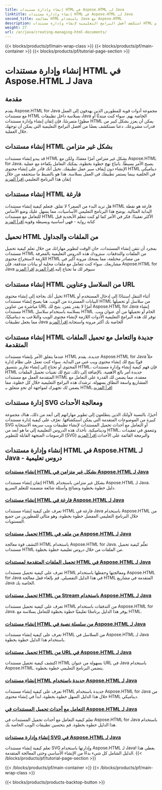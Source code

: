 ```yaml
---
title: إنشاء وإدارة مستندات HTML في Aspose.HTML لـ Java
linktitle: إنشاء وإدارة مستندات HTML في Aspose.HTML لـ Java
second_title: معالجة HTML باستخدام Java مع Aspose.HTML
description: استكشف أفضل البرامج التعليمية لإنشاء وإدارة مستندات HTML باستخدام Aspose.HTML لـ Java. مثالي لمطوري Java الذين يبحثون عن أدلة تفصيلية خطوة بخطوة.
weight: 27
url: /ar/java/creating-managing-html-documents/
---
```


{{< blocks/products/pf/main-wrap-class >}}
{{< blocks/products/pf/main-container >}}
{{< blocks/products/pf/tutorial-page-section >}}

# إنشاء وإدارة مستندات HTML في Aspose.HTML لـ Java

## مقدمة

يقدم Aspose.HTML for Java مجموعة أدوات قوية للمطورين الذين يهدفون إلى العمل مع مستندات HTML بسلاسة داخل تطبيقات Java الخاصة بهم. سواء كنت مبتدئًا أو مطورًا متمرسًا، فإن إتقان إنشاء وإدارة مستندات HTML يمكن أن يعزز بشكل كبير من قدرات مشروعك. دعنا نستكشف بعضًا من أفضل البرامج التعليمية التي يمكن أن توجهك خلال العملية.

## إنشاء مستندات HTML بشكل غير متزامن

 قد يبدو إنشاء مستندات HTML بشكل غير متزامن أمرًا معقدًا، ولكن مع Aspose.HTML for Java، يصبح الأمر بسيطًا. باتباع نهج خطوة بخطوة، يمكنك التعامل بكفاءة مع عملية الإنشاء دون إيقاف سير عمل تطبيقك. تخيل أنك قادر على إنشاء محتوى HTML ديناميكي في الخلفية بينما يستمر تطبيقك في العمل بسلاسة. هذا هو بالضبط ما ستحققه من خلال إتقان هذا البرنامج التعليمي.[اقرأ المزيد](./create-html-documents-async/)

## إنشاء مستندات HTML فارغة

هل تريد البدء من الصفر؟ لا تقلق. فتعلم كيفية إنشاء مستندات HTML فارغة هو نقطة البداية المثالية. يوضح هذا البرنامج التعليمي الأساسيات، مما يسهل عليك وضع الأساس للتعامل مع مستندات HTML الأكثر تعقيدًا. فكر في الأمر كما لو كنت تتعلم الأبجدية قبل كتابة رواية - فهي أساسية وبسيطة وقوية.[اقرأ المزيد](./create-empty-html-documents/)

## تحميل HTML من الملفات والجداول

 بمجرد أن تتقن إنشاء المستندات، حان الوقت لتطوير مهاراتك من خلال تعلم كيفية تحميل مستندات HTML من الملفات والتدفقات. ستزودك هذه الدروس التعليمية بالمعرفة اللازمة لاستخراج محتوى HTML من مصادر مختلفة، مما يمنحك مرونة أكبر في مشاريعك. سواء كنت تتعامل مع ملفات محلية أو بيانات متدفقة، فإن Aspose.HTML for Java سيوفر لك ما تحتاج إليه.[اقرأ المزيد](./load-html-documents-from-file/) [اقرأ المزيد](./load-html-documents-from-stream/)

## إنشاء مستندات HTML من السلاسل وعناوين URL

تخيل أنك بحاجة إلى إنشاء محتوى HTML أثناء التنقل استنادًا إلى إدخال المستخدم أو البيانات المستردة من الويب. هنا يصبح إنشاء مستندات HTML من سلاسل أو تحميلها مباشرة من عناوين URL أمرًا لا يقدر بثمن. يتيح لك Aspose.HTML for Java إنشاء مستندات HTML بسلاسة باستخدام سلاسل HTML الخام أو تحميلها من أي عنوان ويب. توفر لك هذه البرامج التعليمية الأدوات اللازمة لإنشاء محتوى الويب والتلاعب به ديناميكيًا، مما يجعل تطبيقات Java الخاصة بك أكثر مرونة واستجابة.[اقرأ المزيد](./create-html-documents-from-string/)

## إنشاء مستندات HTML جديدة والتعامل مع تحميل الملفات المتقدمة

عندما يتعلق الأمر بإنشاء مستندات HTML جديدة، يقدم Aspose.HTML for Java حلاً قويًا يتيح لك إنشاء محتوى ويب غني من البداية. سواء كنت تعمل على نظام إدارة المحتوى أو تحتاج إلى إنشاء تقارير بتنسيق HTML، فإن فهم كيفية إنشاء وإدارة مستندات HTML جديدة أمر بالغ الأهمية. بالإضافة إلى ذلك، تتيح لك تقنيات تحميل الملفات المتقدمة العمل مع مستندات HTML معقدة، مما يضمن لك القدرة على التعامل مع المشاريع واسعة النطاق بسهولة. ترشدك هذه البرامج التعليمية خلال كل خطوة، مما يضمن لك تجهيزك لمواجهة أي تحدٍ متعلق بـ HTML.[اقرأ المزيد](./generate-new-html-documents/)

## إدارة مستندات SVG ومعالجة الأحداث

 أخيرًا، بالنسبة لأولئك الذين يتطلعون إلى تطوير مهاراتهم إلى أبعد من ذلك، هناك مجموعة كبيرة من الموضوعات المتقدمة التي يمكن استكشافها. تعرّف على كيفية إدارة مستندات SVG أو التعامل مع أحداث تحميل المستندات لإنشاء تطبيقات ويب سريعة الاستجابة وديناميكية. تأخذك هذه الدروس التعليمية إلى ما هو أبعد من HTML، وتتعمق في تعقيدات الرسومات المتجهة القابلة للتطوير (SVG) والبرمجة القائمة على الأحداث.[اقرأ المزيد](./create-manage-svg-documents/)

## إنشاء وإدارة مستندات HTML في Aspose.HTML لـ Java - دروس تعليمية
### [إنشاء مستندات HTML بشكل غير متزامن في Aspose.HTML لـ Java](./create-html-documents-async/)
إتقان إنشاء مستندات HTML بشكل غير متزامن باستخدام Aspose.HTML لـ Java. دليل خطوة بخطوة ونصائح وأسئلة شائعة متضمنة للتعلم السريع.
### [إنشاء مستندات HTML فارغة في Aspose.HTML لـ Java](./create-empty-html-documents/)
تعرف على كيفية إنشاء مستندات HTML فارغة في Java باستخدام Aspose.HTML من خلال البرنامج التعليمي المفصل خطوة بخطوة، وهو مثالي للمطورين من جميع المستويات.
### [تحميل مستندات HTML من ملف في Aspose.HTML لـ Java](./load-html-documents-from-file/)
اكتشف قوة معالجة HTML باستخدام Aspose.HTML for Java. تعلّم كيفية تحميل مستندات HTML من الملفات من خلال دروس تعليمية خطوة بخطوة.
### [تحميل الملفات المتقدمة لمستندات HTML في Aspose.HTML لـ Java](./advanced-file-loading-html-documents/)
تعرف على كيفية تحميل مستندات HTML ومعالجتها وحفظها باستخدام Aspose.HTML for Java في هذا الدليل التفصيلي. قم بإلغاء قفل معالجة HTML المتقدمة في مشاريع Java الخاصة بك.
### [تحميل مستندات HTML من Stream باستخدام Aspose.HTML لـ Java](./load-html-documents-from-stream/)
تعرف على كيفية تحميل مستندات HTML من التدفقات باستخدام Aspose.HTML for Java. يوفر هذا الدليل برنامجًا تعليميًا خطوة بخطوة للتعامل بسلاسة مع HTML.
### [إنشاء مستندات HTML من سلسلة نصية في Aspose.HTML لـ Java](./create-html-documents-from-string/)
تعرف على كيفية إنشاء مستندات HTML من السلاسل في Aspose.HTML لـ Java باستخدام هذا الدليل خطوة بخطوة.
### [تحميل مستندات HTML من URL في Aspose.HTML لـ Java](./load-html-documents-from-url/)
اكتشف كيفية تحميل مستندات HTML بسهولة من عنوان URL في Java باستخدام Aspose.HTML. يتضمن البرنامج التعليمي خطوة بخطوة.
### [إنشاء مستندات HTML جديدة باستخدام Aspose.HTML لـ Java](./generate-new-html-documents/)
تعرف على كيفية إنشاء مستندات HTML جديدة باستخدام Aspose.HTML for Java من خلال هذا الدليل السهل خطوة بخطوة. ابدأ في إنشاء محتوى HTML ديناميكي.
### [التعامل مع أحداث تحميل المستندات في Aspose.HTML لـ Java](./handle-document-load-events/)
تعلم كيفية التعامل مع أحداث تحميل المستندات في Aspose.HTML for Java باستخدام هذا الدليل خطوة بخطوة. قم بتحسين تطبيقات الويب الخاصة بك.
### [إنشاء وإدارة مستندات SVG في Aspose.HTML لـ Java](./create-manage-svg-documents/)
تعلم كيفية إنشاء مستندات SVG وإدارتها باستخدام Aspose.HTML لـ Java! يغطي هذا الدليل الشامل كل شيء بدءًا من الإنشاء الأساسي وحتى المعالجة المتقدمة.
{{< /blocks/products/pf/tutorial-page-section >}}

{{< /blocks/products/pf/main-container >}}
{{< /blocks/products/pf/main-wrap-class >}}

{{< blocks/products/products-backtop-button >}}
